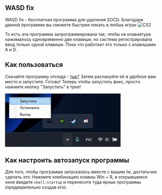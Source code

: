 ## WASD fix
WASD fix - бесплатная программа для удаления SOCD. Благодаря данной программе вы сможете быстрее пикать в любых играх
![CS2](https://github.com/Parad1st/WASD-fix/blob/main/Resources/CS2.gif)

То есть эта программа запрограммирована так, чтобы на клавиатуре нажималось одновременно две клавиши, но система регистрировала ввод только одной клавиши. Пока что работает это только с клавишами A и D.

## Как пользоваться
Скачайте программу отсюда - [тык*](https://github.com/Parad1st/WASD-fix/releases) Затем распакуйте её в удобное вам место и запустите. Готово! Теперь чтобы запустить фикс, просто нажмите кнопку "Запустить" в трее!

![Tray](https://raw.githubusercontent.com/Parad1st/WASD-fix/main/Resources/Tray.png)

## Как настроить автозапуск программы
Для того, чтобы программа запускалась вместе с вашим пк, достатьчно сделать это:
Нажмите комбинацию клавиш Win + R, в открывшемся окне введите ```shell:startup``` и перенесите туда ярлык программы (предварительно создав его).


